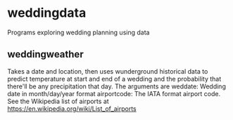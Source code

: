 # weddingdata
Programs exploring wedding planning using data

## weddingweather
Takes a date and location, then uses wunderground historical data to predict temperature at start and end of a wedding and the probability that there'll be any precipitation that day. The arguments are
weddate: Wedding date in month/day/year format
airportcode: The IATA format airport code. See the Wikipedia list of airports at https://en.wikipedia.org/wiki/List_of_airports

